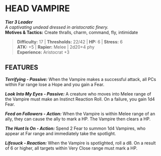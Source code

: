 ﻿# HEAD VAMPIRE

***Tier 3 Leader***  
*A captivating undead dressed in aristocratic finery.*  
**Motives & Tactics:** Create thralls, charm, command, fly, intimidate

> **Difficulty:** 17 | **Thresholds:** 22/42 | **HP:** 6 | **Stress:** 6  
> **ATK:** +5 | **Rapier:** Melee | 2d20+4 phy  
> **Experience:** Aristocrat +3

## FEATURES

***Terrifying - Passive:*** When the Vampire makes a successful attack, all PCs within Far range lose a Hope and you gain a Fear.

***Look Into My Eyes - Passive:*** A creature who moves into Melee range of the Vampire must make an Instinct Reaction Roll. On a failure, you gain 1d4 Fear.

***Feed on Followers - Action:*** When the Vampire is within Melee range of an ally, they can cause the ally to mark a HP. The Vampire then clears a HP.

***The Hunt Is On - Action:*** Spend 2 Fear to summon 1d4 Vampires, who appear at Far range and immediately take the spotlight.

***Lifesuck - Reaction:*** When the Vampire is spotlighted, roll a d8. On a result of 6 or higher, all targets within Very Close range must mark a HP.
